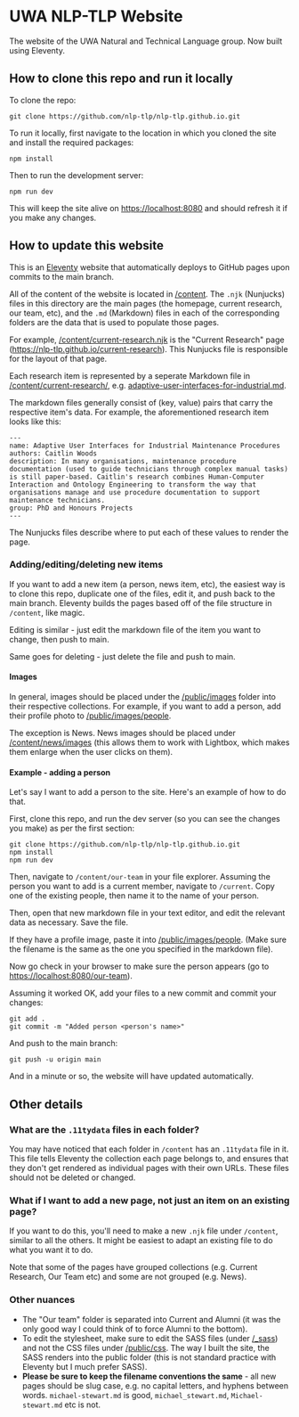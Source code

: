# UWA NLP-TLP Website

The website of the UWA Natural and Technical Language group. Now built using Eleventy.

## How to clone this repo and run it locally

To clone the repo:

    git clone https://github.com/nlp-tlp/nlp-tlp.github.io.git

To run it locally, first navigate to the location in which you cloned the site and install the required packages:

    npm install

Then to run the development server:

    npm run dev

This will keep the site alive on [https://localhost:8080](https://localhost:8080) and should refresh it if you make any changes.

## How to update this website

This is an [Eleventy](https://www.11ty.dev/) website that automatically deploys to GitHub pages upon commits to the main branch.

All of the content of the website is located in [/content](/content). The `.njk` (Nunjucks) files in this directory are the main pages (the homepage, current research, our team, etc), and the `.md` (Markdown) files in each of the corresponding folders are the data that is used to populate those pages.

For example, [/content/current-research.njk](/content/current-research.njk) is the "Current Research" page (https://nlp-tlp.github.io/current-research). This Nunjucks file is responsible for the layout of that page.

Each research item is represented by a seperate Markdown file in [/content/current-research/](/content/current-research), e.g. [adaptive-user-interfaces-for-industrial.md](content/current-research/adaptive-user-interfaces-for-industrial.md).

The markdown files generally consist of (key, value) pairs that carry the respective item's data. For example, the aforementioned research item looks like this:

    ---
    name: Adaptive User Interfaces for Industrial Maintenance Procedures
    authors: Caitlin Woods
    description: In many organisations, maintenance procedure documentation (used to guide technicians through complex manual tasks) is still paper-based. Caitlin's research combines Human-Computer Interaction and Ontology Engineering to transform the way that organisations manage and use procedure documentation to support maintenance technicians.
    group: PhD and Honours Projects
    ---

The Nunjucks files describe where to put each of these values to render the page.

### Adding/editing/deleting new items

If you want to add a new item (a person, news item, etc), the easiest way is to clone this repo, duplicate one of the files, edit it, and push back to the main branch. Eleventy builds the pages based off of the file structure in `/content`, like magic.

Editing is similar - just edit the markdown file of the item you want to change, then push to main.

Same goes for deleting - just delete the file and push to main.

#### Images

In general, images should be placed under the [/public/images](/public/images) folder into their respective collections. For example, if you want to add a person, add their profile photo to [/public/images/people](/public/images/people).

The exception is News. News images should be placed under [/content/news/images](/content/news/images) (this allows them to work with Lightbox, which makes them enlarge when the user clicks on them).

#### Example - adding a person

Let's say I want to add a person to the site. Here's an example of how to do that.

First, clone this repo, and run the dev server (so you can see the changes you make) as per the first section:

    git clone https://github.com/nlp-tlp/nlp-tlp.github.io.git
    npm install
    npm run dev

Then, navigate to `/content/our-team` in your file explorer. Assuming the person you want to add is a current member, navigate to `/current`. Copy one of the existing people, then name it to the name of your person.

Then, open that new markdown file in your text editor, and edit the relevant data as necessary. Save the file.

If they have a profile image, paste it into [/public/images/people](/public/images/people). (Make sure the filename is the same as the one you specified in the markdown file).

Now go check in your browser to make sure the person appears (go to [https://localhost:8080/our-team](https://localhost:8080/our-team)).

Assuming it worked OK, add your files to a new commit and commit your changes:

    git add .
    git commit -m "Added person <person's name>"

And push to the main branch:

    git push -u origin main

And in a minute or so, the website will have updated automatically.

## Other details

### What are the `.11tydata` files in each folder?

You may have noticed that each folder in `/content` has an `.11tydata` file in it. This file tells Eleventy the collection each page belongs to, and ensures that they don't get rendered as individual pages with their own URLs. These files should not be deleted or changed.

### What if I want to add a new page, not just an item on an existing page?

If you want to do this, you'll need to make a new `.njk` file under `/content`, similar to all the others. It might be easiest to adapt an existing file to do what you want it to do.

Note that some of the pages have grouped collections (e.g. Current Research, Our Team etc) and some are not grouped (e.g. News).

### Other nuances

-   The "Our team" folder is separated into Current and Alumni (it was the only good way I could think of to force Alumni to the bottom).
-   To edit the stylesheet, make sure to edit the SASS files (under [/\_sass](/_sass)) and not the CSS files under [/public/css](/public/css). The way I built the site, the SASS renders into the public folder (this is not standard practice with Eleventy but I much prefer SASS).
-   **Please be sure to keep the filename conventions the same** - all new pages should be slug case, e.g. no capital letters, and hyphens between words. `michael-stewart.md` is good, `michael_stewart.md`, `Michael-stewart.md` etc is not.
